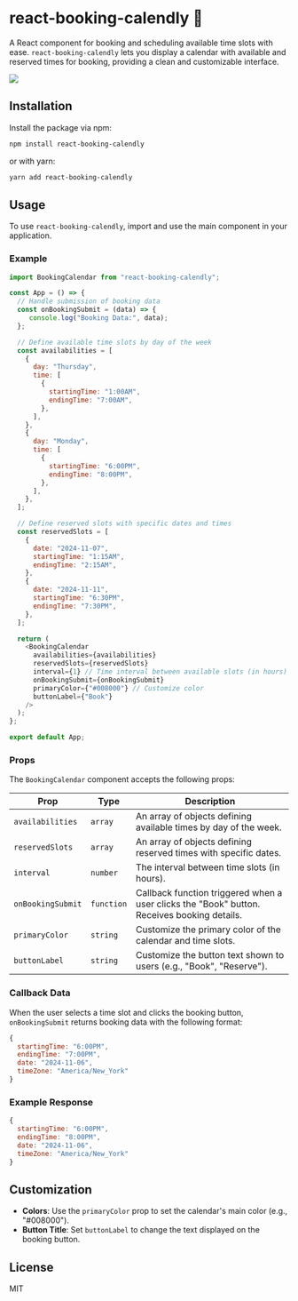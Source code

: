 # react-booking-calendly 📅

A React component for booking and scheduling available time slots with ease. `react-booking-calendly` lets you display a calendar with available and reserved times for booking, providing a clean and customizable interface.

<img src="https://www.mhshuvo.com/_next/image?url=%2F_next%2Fstatic%2Fmedia%2Fcalendar.c05957cd.png&w=640&q=75" />

## Installation

Install the package via npm:

```bash
npm install react-booking-calendly
```

or with yarn:

```bash
yarn add react-booking-calendly
```

## Usage

To use `react-booking-calendly`, import and use the main component in your application.

### Example

```javascript
import BookingCalendar from "react-booking-calendly";

const App = () => { 
  // Handle submission of booking data
  const onBookingSubmit = (data) => {
     console.log("Booking Data:", data);
  };

  // Define available time slots by day of the week
  const availabilities = [
    {
      day: "Thursday",
      time: [
        {
          startingTime: "1:00AM",
          endingTime: "7:00AM",
        },
      ],
    },
    {
      day: "Monday",
      time: [
        {
          startingTime: "6:00PM",
          endingTime: "8:00PM",
        },
      ],
    },
  ];

  // Define reserved slots with specific dates and times
  const reservedSlots = [
    {
      date: "2024-11-07",
      startingTime: "1:15AM",
      endingTime: "2:15AM",
    },
    {
      date: "2024-11-11",
      startingTime: "6:30PM",
      endingTime: "7:30PM",
    },
  ];

  return (
    <BookingCalendar
      availabilities={availabilities}
      reservedSlots={reservedSlots}
      interval={1} // Time interval between available slots (in hours)
      onBookingSubmit={onBookingSubmit}
      primaryColor={"#008000"} // Customize color
      buttonLabel={"Book"}
    />
  );
};

export default App;
```

### Props

The `BookingCalendar` component accepts the following props:

| Prop             | Type          | Description                                                                                           |
|------------------|---------------|-------------------------------------------------------------------------------------------------------|
| `availabilities` | `array`       | An array of objects defining available times by day of the week.                                      |
| `reservedSlots`   | `array`       | An array of objects defining reserved times with specific dates.                                      |
| `interval`       | `number`      | The interval between time slots (in hours).                                                           |
| `onBookingSubmit`| `function`    | Callback function triggered when a user clicks the "Book" button. Receives booking details.          |                         |
| `primaryColor`   | `string`      | Customize the primary color of the calendar and time slots.                                          |
| `buttonLabel`    | `string`      | Customize the button text shown to users (e.g., "Book", "Reserve").                                  |

### Callback Data

When the user selects a time slot and clicks the booking button, `onBookingSubmit` returns booking data with the following format:

```javascript
{
  startingTime: "6:00PM",
  endingTime: "7:00PM",
  date: "2024-11-06",
  timeZone: "America/New_York"
}
```

### Example Response

```javascript
{
  startingTime: "6:00PM",
  endingTime: "8:00PM",
  date: "2024-11-06",
  timeZone: "America/New_York"
}
```

## Customization

- **Colors**: Use the `primaryColor` prop to set the calendar's main color (e.g., "#008000").
- **Button Title**: Set `buttonLabel` to change the text displayed on the booking button.

## License

MIT